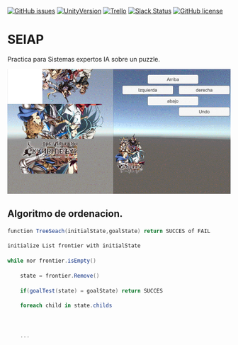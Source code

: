 [![GitHub issues](https://img.shields.io/github/issues/MoonAntonio/SEIAP.svg)](https://github.com/MoonAntonio/SEIAP/issues)
[![UnityVersion](https://img.shields.io/badge/Unity-5.6.0f3-orange.svg)](https://unity3d.com/es)
[![Trello](https://img.shields.io/badge/Trello-OFF-red.svg)](https://github.com/MoonAntonio/SEIAP)
[![Slack Status](https://moonantonio.herokuapp.com/badge.svg)](https://moonantonio.herokuapp.com/)
[![GitHub license](https://img.shields.io/badge/license-Unlicense-blue.svg)](https://raw.githubusercontent.com/MoonAntonio/SEIAP/master/LICENSE)

# SEIAP
Practica para Sistemas expertos IA sobre un puzzle.


<p align="center"><img src="https://github.com/MoonAntonio/SEIAP/blob/master/res/prev01.gif?raw=true"></p>

## Algoritmo de ordenacion.

```c#
function TreeSeach(initialState,goalState) return SUCCES of FAIL

initialize List frontier with initialState

while nor frontier.isEmpty()

	state = frontier.Remove()

	if(goalTest(state) = goalState) return SUCCES

	foreach child in state.childs

		

	...

```
